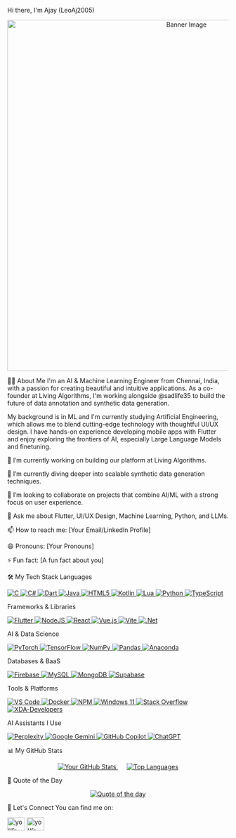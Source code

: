 Hi there, I'm Ajay (LeoAj2005)
<p align="center">
<a href="https://github.com/LeoAj2005">
<img src="https://user-images.githubusercontent.com/74038190/225813708-98b745f2-7d22-48cf-9150-083f1b00d6c9.gif" alt="Banner Image" width="800"/>
</a>
</p>

👨‍💻 About Me
I'm an AI & Machine Learning Engineer from Chennai, India, with a passion for creating beautiful and intuitive applications. As a co-founder at Living Algorithms, I'm working alongside @sadlife35 to build the future of data annotation and synthetic data generation.

My background is in ML and I'm currently studying Artificial Engineering, which allows me to blend cutting-edge technology with thoughtful UI/UX design. I have hands-on experience developing mobile apps with Flutter and enjoy exploring the frontiers of AI, especially Large Language Models and finetuning.

🔭 I’m currently working on building our platform at Living Algorithms.

🌱 I’m currently diving deeper into scalable synthetic data generation techniques.

👯 I’m looking to collaborate on projects that combine AI/ML with a strong focus on user experience.

💬 Ask me about Flutter, UI/UX Design, Machine Learning, Python, and LLMs.

📫 How to reach me: [Your Email/LinkedIn Profile]

😄 Pronouns: [Your Pronouns]

⚡ Fun fact: [A fun fact about you]

🛠️ My Tech Stack
Languages
<p align="left">
<a href="https://www.cprogramming.com/" target="_blank" rel="noreferrer"> <img src="https://img.shields.io/badge/c-%2300599C.svg?style=for-the-badge&logo=c&logoColor=white" alt="C"/> </a>
<a href="https://www.google.com/search?q=https://docs.microsoft.com/en-us/dotnet/csharp/" target="_blank" rel="noreferrer"> <img src="https://img.shields.io/badge/c%23-%23239120.svg?style=for-the-badge&logo=csharp&logoColor=white" alt="C#"/> </a>
<a href="https://dart.dev" target="_blank" rel="noreferrer"> <img src="https://img.shields.io/badge/dart-%230175C2.svg?style=for-the-badge&logo=dart&logoColor=white" alt="Dart"/> </a>
<a href="https://www.java.com" target="_blank" rel="noreferrer"> <img src="https://img.shields.io/badge/java-%23ED8B00.svg?style=for-the-badge&logo=openjdk&logoColor=white" alt="Java"/> </a>
<a href="https://www.w3.org/html/" target="_blank" rel="noreferrer"> <img src="https://img.shields.io/badge/html5-%23E34F26.svg?style=for-the-badge&logo=html5&logoColor=white" alt="HTML5"/> </a>
<a href="https://kotlinlang.org" target="_blank" rel="noreferrer"> <img src="https://img.shields.io/badge/kotlin-%237F52FF.svg?style=for-the-badge&logo=kotlin&logoColor=white" alt="Kotlin"/> </a>
<a href="https://www.lua.org" target="_blank" rel="noreferrer"> <img src="https://img.shields.io/badge/lua-%232C2D72.svg?style=for-the-badge&logo=lua&logoColor=white" alt="Lua"/> </a>
<a href="https://www.python.org" target="_blank" rel="noreferrer"> <img src="https://img.shields.io/badge/python-3670A0?style=for-the-badge&logo=python&logoColor=ffdd54" alt="Python"/> </a>
<a href="https://www.typescriptlang.org/" target="_blank" rel="noreferrer"> <img src="https://img.shields.io/badge/typescript-%23007ACC.svg?style=for-the-badge&logo=typescript&logoColor=white" alt="TypeScript"/> </a>
</p>

Frameworks & Libraries
<p align="left">
<a href="https://flutter.dev" target="_blank" rel="noreferrer"> <img src="https://img.shields.io/badge/Flutter-%2302569B.svg?style=for-the-badge&logo=Flutter&logoColor=white" alt="Flutter"/> </a>
<a href="https://nodejs.org" target="_blank" rel="noreferrer"> <img src="https://img.shields.io/badge/node.js-6DA55F?style=for-the-badge&logo=node.js&logoColor=white" alt="NodeJS"/> </a>
<a href="https://reactjs.org/" target="_blank" rel="noreferrer"> <img src="https://img.shields.io/badge/react-%2320232a.svg?style=for-the-badge&logo=react&logoColor=%2361DAFB" alt="React"/> </a>
<a href="https://vuejs.org/" target="_blank" rel="noreferrer"> <img src="https://img.shields.io/badge/vuejs-%2335495e.svg?style=for-the-badge&logo=vuedotjs&logoColor=%234FC08D" alt="Vue.js"/> </a>
<a href="https://vitejs.dev/" target="_blank" rel="noreferrer"> <img src="https://img.shields.io/badge/vite-%23646CFF.svg?style=for-the-badge&logo=vite&logoColor=white" alt="Vite"/> </a>
<a href="https://dotnet.microsoft.com/" target="_blank" rel="noreferrer"> <img src="https://img.shields.io/badge/.NET-5C2D91?style=for-the-badge&logo=.net&logoColor=white" alt=".Net"/> </a>
</p>

AI & Data Science
<p align="left">
<a href="https://pytorch.org/" target="_blank" rel="noreferrer"> <img src="https://img.shields.io/badge/PyTorch-%23EE4C2C.svg?style=for-the-badge&logo=PyTorch&logoColor=white" alt="PyTorch"/> </a>
<a href="https://www.tensorflow.org" target="_blank" rel="noreferrer"> <img src="https://img.shields.io/badge/TensorFlow-%23FF6F00.svg?style=for-the-badge&logo=TensorFlow&logoColor=white" alt="TensorFlow"/> </a>
<a href="https://numpy.org/" target="_blank" rel="noreferrer"> <img src="https://img.shields.io/badge/numpy-%23013243.svg?style=for-the-badge&logo=numpy&logoColor=white" alt="NumPy"/> </a>
<a href="https://pandas.pydata.org/" target="_blank" rel="noreferrer"> <img src="https://img.shields.io/badge/pandas-%23150458.svg?style=for-the-badge&logo=pandas&logoColor=white" alt="Pandas"/> </a>
<a href="https://www.anaconda.com/" target="_blank" rel="noreferrer"> <img src="https://img.shields.io/badge/Anaconda-%2344A833.svg?style=for-the-badge&logo=anaconda&logoColor=white" alt="Anaconda"/> </a>
</p>

Databases & BaaS
<p align="left">
<a href="https://firebase.google.com/" target="_blank" rel="noreferrer"> <img src="https://img.shields.io/badge/firebase-a08021?style=for-the-badge&logo=firebase&logoColor=ffcd34" alt="Firebase"/> </a>
<a href="https://www.mysql.com/" target="_blank" rel="noreferrer"> <img src="https://img.shields.io/badge/mysql-4479A1.svg?style=for-the-badge&logo=mysql&logoColor=white" alt="MySQL"/> </a>
<a href="https://www.mongodb.com/" target="_blank" rel="noreferrer"> <img src="https://img.shields.io/badge/MongoDB-%234ea94b.svg?style=for-the-badge&logo=mongodb&logoColor=white" alt="MongoDB"/> </a>
<a href="https://supabase.io/" target="_blank" rel="noreferrer"> <img src="https://img.shields.io/badge/Supabase-3ECF8E?style=for-the-badge&logo=supabase&logoColor=white" alt="Supabase"/> </a>
</p>

Tools & Platforms
<p align="left">
<a href="https://code.visualstudio.com/" target="_blank" rel="noreferrer"> <img src="https://img.shields.io/badge/Visual%20Studio%20Code-0078d7.svg?style=for-the-badge&logo=visual-studio-code&logoColor=white" alt="VS Code"/> </a>
<a href="https://www.docker.com/" target="_blank" rel="noreferrer"> <img src="https://img.shields.io/badge/docker-%230db7ed.svg?style=for-the-badge&logo=docker&logoColor=white" alt="Docker"/> </a>
<a href="https://www.npmjs.com/" target="_blank" rel="noreferrer"> <img src="https://img.shields.io/badge/NPM-%23CB3837.svg?style=for-the-badge&logo=npm&logoColor=white" alt="NPM"/> </a>
<a href="https://www.microsoft.com/en-us/windows/windows-11" target="_blank" rel="noreferrer"> <img src="https://img.shields.io/badge/Windows%2011-%230079d5.svg?style=for-the-badge&logo=Windows%2011&logoColor=white" alt="Windows 11"/> </a>
<a href="https://stackoverflow.com/" target="_blank" rel="noreferrer"> <img src="https://img.shields.io/badge/-Stackoverflow-FE7A16?style=for-the-badge&logo=stack-overflow&logoColor=white" alt="Stack Overflow"/> </a>
<a href="https://www.xda-developers.com/" target="_blank" rel="noreferrer"> <img src="https://img.shields.io/badge/XDA--Developers-%23AC6E2F.svg?style=for-the-badge&logo=XDA-Developers&logoColor=white" alt="XDA-Developers"/> </a>
</p>

AI Assistants I Use
<p align="left">
<a href="https://www.perplexity.ai/" target="_blank" rel="noreferrer"> <img src="https://img.shields.io/badge/perplexity-000000?style=for-the-badge&logo=perplexity&logoColor=088F8F" alt="Perplexity"/> </a>
<a href="https://gemini.google.com/" target="_blank" rel="noreferrer"> <img src="https://img.shields.io/badge/google%20gemini-8E75B2?style=for-the-badge&logo=google%20gemini&logoColor=white" alt="Google Gemini"/> </a>
<a href="https://github.com/features/copilot" target="_blank" rel="noreferrer"> <img src="https://img.shields.io/badge/github_copilot-8957E5?style=for-the-badge&logo=github-copilot&logoColor=white" alt="GitHub Copilot"/> </a>
<a href="https://chat.openai.com/" target="_blank" rel="noreferrer"> <img src="https://img.shields.io/badge/chatGPT-74aa9c?style=for-the-badge&logo=openai&logoColor=white" alt="ChatGPT"/> </a>
</p>

📊 My GitHub Stats
<p align="center">
<a href="https://github.com/anuraghazra/github-readme-stats">
<img src="https://www.google.com/search?q=https://github-readme-stats.vercel.app/api%3Fusername%3DLeoAj2005%26show_icons%3Dtrue%26theme%3Dradical" alt="Your GitHub Stats" />
</a>
&nbsp;&nbsp;&nbsp;&nbsp;
<a href="https://github.com/anuraghazra/github-readme-stats">
<img src="https://www.google.com/search?q=https://github-readme-stats.vercel.app/api/top-langs/%3Fusername%3DLeoAj2005%26layout%3Dcompact%26theme%3Dradical" alt="Top Languages" />
</a>
</p>

📜 Quote of the Day
<p align="center">
<a href="https://github.com/PiyushSuthar/github-readme-quotes">
<img src="https://github-readme-quotes-bay.vercel.app/quote?theme=cobalt&animation=default&layout=socrates&font=PixelifySans&quoteType=quote-for-the-day&bgColor=black&fontColor=black" alt="Quote of the day" />
</a>
</p>

🤝 Let's Connect
You can find me on:

<p align="left">
<a href="https://www.google.com/search?q=https://linkedin.com/in/ajaydoss2005/" target="_blank"><img align="center" src="https://www.google.com/search?q=https://raw.githubusercontent.com/rahuldkjain/github-profile-readme-generator/master/src/images/icons/Social/linked-in-alt.svg" alt="your-linkedin-username" height="30" width="40" /></a>
<a href="https://www.google.com/search?q=https://instagram.com/leoajay2005/" target="_blank"><img align="center" src="https://www.google.com/search?q=https://raw.githubusercontent.com/rahuldkjain/github-profile-readme-generator/master/src/images/icons/Social/instagram.svg" alt="your-instagram-username" height="30" width="40" /></a>
</p>
